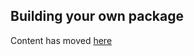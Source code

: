 ## Building your own package

Content has moved [here](http://www.makecode.com/packages/getting-started)